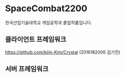 # SpaceCombat2200
한국산업기술대학교 게임공학과 졸업작품입니다.

## 클라이언트 프레임워크
https://github.com/kijin-Kim/Crystal (2016182006 김기진)

## 서버 프레임워크
